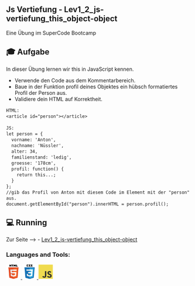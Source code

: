 ## Js Vertiefung - Lev1_2_js-vertiefung_this_object-object

Eine Übung im SuperCode Bootcamp

## 🎓 Aufgabe

In dieser Übung lernen wir this in JavaScript kennen.

- Verwende den Code aus dem Kommentarbereich.
- Baue in der Funktion profil deines Objektes ein hübsch formatiertes Profil der Person aus.
- Validiere dein HTML auf Korrektheit.

```
HTML:
<article id="person"></article>

JS:
let person = {
  vorname: 'Anton',
  nachname: 'Nüssler',
  alter: 34,
  familienstand: 'ledig',
  groesse: '178cm',
  profil: function() {
    return this...;
  }
};
//gib das Profil von Anton mit diesem Code im Element mit der "person" aus.
document.getElementById("person").innerHTML = person.profil();
```

## 💻 Running

Zur Seite —> - [Lev1_2_js-vertiefung_this_object-object](https://mukkez.github.io/Bootcamp/tasks/Day_61/Lev1_2_js-vertiefung_this_object-objecte/)

<p align="left">
</p>

<h3 align="left">Languages and Tools:</h3>
<p align="left"> <a href="https://www.w3schools.com/html/" target="_blank" rel="noreferrer"> <img src="https://raw.githubusercontent.com/devicons/devicon/master/icons/html5/html5-original-wordmark.svg" alt="html5" width="40" height="40"/> </a>
<a href="https://www.w3schools.com/css/" target="_blank" rel="noreferrer"> <img src="https://raw.githubusercontent.com/devicons/devicon/master/icons/css3/css3-original-wordmark.svg" alt="css3" width="40" height="40"/> </a> 
<a href="https://www.w3schools.com/css/" target="_blank" rel="noreferrer"> <img src="https://raw.githubusercontent.com/devicons/devicon/master/icons/javascript/javascript-original.svg" alt="css3" width="40" height="40"/> </a> </p>
